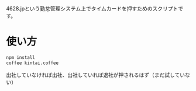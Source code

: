 4628.jpという勤怠管理システム上でタイムカードを押すためのスクリプトです。

# 使い方

```bash
npm install
coffee kintai.coffee
```

出社していなければ出社、出社していれば退社が押されるはず（まだ試していない）
